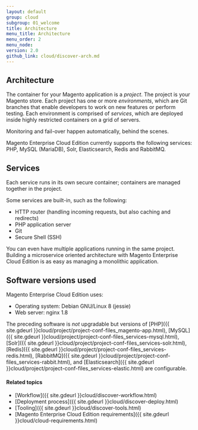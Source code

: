 ```yaml
---
layout: default
group: cloud
subgroup: 01_welcome
title: Architecture
menu_title: Architecture
menu_order: 2
menu_node: 
version: 2.0
github_link: cloud/discover-arch.md
---
```


## Architecture
The container for your Magento application is a *project*. The project is your Magento store. Each project has one or more *environments*, which are Git branches that enable developers to work on new features or perform testing. Each environment is comprised of *services*, which are deployed inside highly restricted containers on a grid of servers.

Monitoring and fail-over happen automatically, behind the scenes.

<div class="bs-callout bs-callout-info" id="info">
  <p>Magento Enterprise Cloud Edition currently supports the following services: PHP, MySQL (MariaDB), Solr, Elasticsearch, Redis and RabbitMQ.</p>
</div>

## Services
Each service runs in its own secure container; containers are managed together in the project. 

Some services are built-in, such as the following:

*	HTTP router (handling incoming requests, but also caching and redirects)
*	PHP application server
*	Git 
*	Secure Shell (SSH)

You can even have multiple applications running in the same project. Building 
a microservice oriented architecture with Magento Enterprise Cloud Edition is
as easy as managing a monolithic application.

## Software versions used
Magento Enterprise Cloud Edition uses:

*	Operating system: Debian GNU/Linux 8 (jessie)
*	Web server: nginx 1.8

The preceding software is *not* upgradable but versions of [PHP]({{ site.gdeurl }}cloud/project/project-conf-files_magento-app.html), [MySQL]({{ site.gdeurl }}cloud/project/project-conf-files_services-mysql.html), [Solr]({{ site.gdeurl }}cloud/project/project-conf-files_services-solr.html), [Redis]({{ site.gdeurl }}cloud/project/project-conf-files_services-redis.html), [RabbitMQ]({{ site.gdeurl }}cloud/project/project-conf-files_services-rabbit.html), and [Elasticsearch]({{ site.gdeurl }}cloud/project/project-conf-files_services-elastic.html) are configurable.

#### Related topics
*	[Workflow]({{ site.gdeurl }}cloud/discover-workflow.html)
*	[Deployment process]({{ site.gdeurl }}cloud/discover-deploy.html)
*	[Tooling]({{ site.gdeurl }}cloud/discover-tools.html)
*	[Magento Enterprise Cloud Edition requirements]({{ site.gdeurl }}cloud/cloud-requirements.html)


